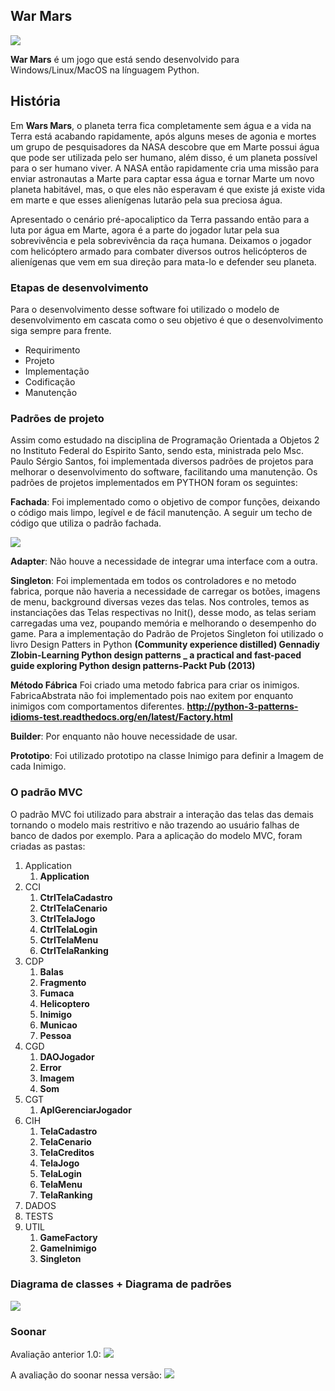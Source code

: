 ## War Mars ##



![](https://raw.githubusercontent.com/Corlobin/WarMars2.0/master/ifes/dados/imagens/War-in-Mars.png)

**War Mars** é um jogo que está sendo desenvolvido para Windows/Linux/MacOS na línguagem Python.

## História ##

Em **Wars Mars**, o planeta terra fica completamente sem água e a vida na Terra está acabando rapidamente, após alguns meses de agonia e mortes um grupo de pesquisadores da NASA descobre que em Marte possui água que pode ser utilizada pelo ser humano, além disso, é um planeta possível para o ser humano viver. A NASA então rapidamente cria uma missão para enviar astronautas a Marte para captar essa água e tornar Marte um novo planeta habitável, mas, o que eles não esperavam é que existe já existe vida em marte e que esses alienígenas lutarão pela sua preciosa água. 

Apresentado o cenário pré-apocaliptico da Terra passando então para a luta por água em Marte, agora é a parte do jogador lutar pela sua sobrevivência e pela sobrevivência da raça humana. Deixamos o jogador com helicóptero armado para combater diversos outros helicópteros de alienígenas que vem em sua direção para mata-lo e defender seu planeta.


### Etapas de desenvolvimento ###

Para o desenvolvimento desse software foi utilizado o modelo de desenvolvimento em cascata como o seu objetivo é que o desenvolvimento siga sempre para frente.

- Requirimento
- Projeto
- Implementação
- Codificação
- Manutenção

### Padrões de projeto ###

Assim como estudado na disciplina de Programação Orientada a Objetos 2 no Instituto Federal do Espirito Santo, sendo esta, ministrada pelo Msc. Paulo Sérgio Santos, foi implementada diversos padrões de projetos para melhorar o desenvolvimento do software, facilitando uma manutenção. 
Os padrões de projetos implementados em PYTHON foram os seguintes:

**Fachada**: Foi implementado como o objetivo de compor funções, deixando o código mais limpo, legível e de fácil manutenção. A seguir um techo de código que utiliza o padrão fachada.

![](https://raw.githubusercontent.com/Corlobin/WarMars2.0/master/fachada.png)

**Adapter**: Não houve a necessidade de integrar uma interface com a outra. 

**Singleton**: Foi implementada em todos os controladores e no metodo fabrica, porque não haveria a necessidade de carregar os botões, imagens de menu, background diversas vezes das telas. Nos controles, temos as instanciações das Telas respectivas no Init(), desse modo, as telas seriam carregadas uma vez, poupando memória e melhorando o desempenho do game. Para a implementação do Padrão de Projetos Singleton foi utilizado o livro Design Patters in Python **(Community experience distilled) Gennadiy Zlobin-Learning Python design patterns _ a practical and fast-paced guide exploring Python design patterns-Packt Pub (2013)**


**Método Fábrica** Foi criado uma metodo fabrica para criar os inimigos. FabricaAbstrata não foi implementado pois nao exitem por enquanto inimigos com comportamentos diferentes. **http://python-3-patterns-idioms-test.readthedocs.org/en/latest/Factory.html**

**Builder**: Por enquanto não houve necessidade de usar.

**Prototipo**: Foi utilizado prototipo na classe Inimigo para definir a Imagem de cada Inimigo. 


### O padrão MVC ###
O padrão MVC foi utilizado para abstrair a interação das telas das demais tornando o modelo mais restritivo e não trazendo ao usuário falhas de banco de dados por exemplo. Para a aplicação do modelo MVC, foram criadas as pastas:

1. Application
	1. **Application**
2. CCI
	1. **CtrlTelaCadastro**
	2. **CtrlTelaCenario**
	3. **CtrlTelaJogo**
	4. **CtrlTelaLogin**
	5. **CtrlTelaMenu**
	6. **CtrlTelaRanking**
3. CDP
	1. **Balas**
	2. **Fragmento**
	3. **Fumaca**
	4. **Helicoptero**
	5. **Inimigo**
	6. **Municao**
	7. **Pessoa**
4. CGD
	1. **DAOJogador**
	2. **Error**
	3. **Imagem**
	4. **Som**
5. CGT
	1. **AplGerenciarJogador**
6. CIH
	1. **TelaCadastro**
	2. **TelaCenario**
	3. **TelaCreditos**
	4. **TelaJogo**
	5. **TelaLogin**
	6. **TelaMenu**
	7. **TelaRanking**
7. DADOS
8. TESTS
9. UTIL
	1. **GameFactory**
	2. **GameInimigo**
	3. **Singleton**

### Diagrama de classes + Diagrama de padrões ###

![](https://raw.githubusercontent.com/Corlobin/WarMars2.0/master/diagrama%20padr%C3%B5es.png)

### Soonar ##

Avaliação anterior 1.0:
![](https://github.com/Corlobin/WarMars2.0/blob/master/soonar.png?raw=true)

A avaliação do soonar nessa versão:
![](https://github.com/Corlobin/WarMars2.0/blob/master/soonar2.png?raw=true)



